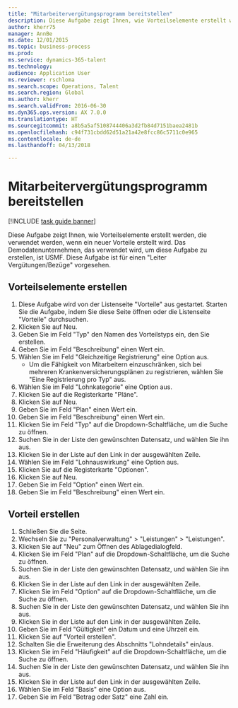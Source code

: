 ```yaml
--- 
title: "Mitarbeitervergütungsprogramm bereitstellen"
description: Diese Aufgabe zeigt Ihnen, wie Vorteilselemente erstellt werden, die verwendet werden, wenn ein neuer Vorteile erstellt wird.
author: kherr75
manager: AnnBe
ms.date: 12/01/2015
ms.topic: business-process
ms.prod: 
ms.service: dynamics-365-talent
ms.technology: 
audience: Application User
ms.reviewer: rschloma
ms.search.scope: Operations, Talent
ms.search.region: Global
ms.author: kherr
ms.search.validFrom: 2016-06-30
ms.dyn365.ops.version: AX 7.0.0
ms.translationtype: HT
ms.sourcegitcommit: a8b5a5af5108744406a3d2fb84d7151baea2481b
ms.openlocfilehash: c94f731cbdd62d51a21a42e8fcc86c5711c0e965
ms.contentlocale: de-de
ms.lasthandoff: 04/13/2018

---
```

# <a name="deliver-an-employee-benefits-program"></a>Mitarbeitervergütungsprogramm bereitstellen

[!INCLUDE [task guide banner](../../includes/task-guide-banner.md)]

Diese Aufgabe zeigt Ihnen, wie Vorteilselemente erstellt werden, die verwendet werden, wenn ein neuer Vorteile erstellt wird. Das Demodatenunternehmen, das verwendet wird, um diese Aufgabe zu erstellen, ist USMF. Diese Aufgabe ist für einen "Leiter Vergütungen/Bezüge" vorgesehen.


## <a name="create-benefit-elements"></a>Vorteilselemente erstellen
1. Diese Aufgabe wird von der Listenseite "Vorteile" aus gestartet. Starten Sie die Aufgabe, indem Sie diese Seite öffnen oder die Listenseite "Vorteile" durchsuchen.
2. Klicken Sie auf Neu.
3. Geben Sie im Feld "Typ" den Namen des Vorteilstyps ein, den Sie erstellen.
4. Geben Sie im Feld "Beschreibung" einen Wert ein.
5. Wählen Sie im Feld "Gleichzeitige Registrierung" eine Option aus.
    * Um die Fähigkeit von Mitarbeitern einzuschränken, sich bei mehreren Krankenversicherungsplänen zu registrieren, wählen Sie "Eine Registrierung pro Typ" aus.  
6. Wählen Sie im Feld "Lohnkategorie" eine Option aus.
7. Klicken Sie auf die Registerkarte "Pläne".
8. Klicken Sie auf Neu.
9. Geben Sie im Feld "Plan" einen Wert ein.
10. Geben Sie im Feld "Beschreibung" einen Wert ein.
11. Klicken Sie im Feld "Typ" auf die Dropdown-Schaltfläche, um die Suche zu öffnen.
12. Suchen Sie in der Liste den gewünschten Datensatz, und wählen Sie ihn aus.
13. Klicken Sie in der Liste auf den Link in der ausgewählten Zeile.
14. Wählen Sie im Feld "Lohnauswirkung" eine Option aus.
15. Klicken Sie auf die Registerkarte "Optionen".
16. Klicken Sie auf Neu.
17. Geben Sie im Feld "Option" einen Wert ein.
18. Geben Sie im Feld "Beschreibung" einen Wert ein.

## <a name="create-a-benefit"></a>Vorteil erstellen
1. Schließen Sie die Seite.
2. Wechseln Sie zu "Personalverwaltung" > "Leistungen" > "Leistungen".
3. Klicken Sie auf "Neu" zum Öffnen des Ablagedialogfeld.
4. Klicken Sie im Feld "Plan" auf die Dropdown-Schaltfläche, um die Suche zu öffnen.
5. Suchen Sie in der Liste den gewünschten Datensatz, und wählen Sie ihn aus.
6. Klicken Sie in der Liste auf den Link in der ausgewählten Zeile.
7. Klicken Sie im Feld "Option" auf die Dropdown-Schaltfläche, um die Suche zu öffnen.
8. Suchen Sie in der Liste den gewünschten Datensatz, und wählen Sie ihn aus.
9. Klicken Sie in der Liste auf den Link in der ausgewählten Zeile.
10. Geben Sie im Feld "Gültigkeit" ein Datum und eine Uhrzeit ein.
11. Klicken Sie auf "Vorteil erstellen".
12. Schalten Sie die Erweiterung des Abschnitts "Lohndetails" ein/aus.
13. Klicken Sie im Feld "Häufigkeit" auf die Dropdown-Schaltfläche, um die Suche zu öffnen.
14. Suchen Sie in der Liste den gewünschten Datensatz, und wählen Sie ihn aus.
15. Klicken Sie in der Liste auf den Link in der ausgewählten Zeile.
16. Wählen Sie im Feld "Basis" eine Option aus.
17. Geben Sie im Feld "Betrag oder Satz" eine Zahl ein.


